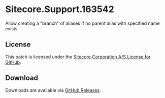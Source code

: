 # Sitecore.Support.163542
Allow creating a &quot;branch&quot; of aliases if no parent alias with specified name exists

## License  
This patch is licensed under the [Sitecore Corporation A/S License for GitHub](https://github.com/sitecoresupport/Sitecore.Support.163542/blob/master/LICENSE).  

## Download  
Downloads are available via [GitHub Releases](https://github.com/sitecoresupport/Sitecore.Support.163542/releases).  
